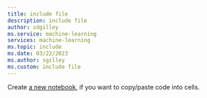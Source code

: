 ```yaml
---
title: include file
description: include file
author: sdgilley
ms.service: machine-learning
services: machine-learning
ms.topic: include
ms.date: 03/22/2023
ms.author: sgilley
ms.custom: include file
---
```


Create [a new notebook](quickstart-create-resources.md#create-a-new-notebook), if you want to copy/paste code into cells.